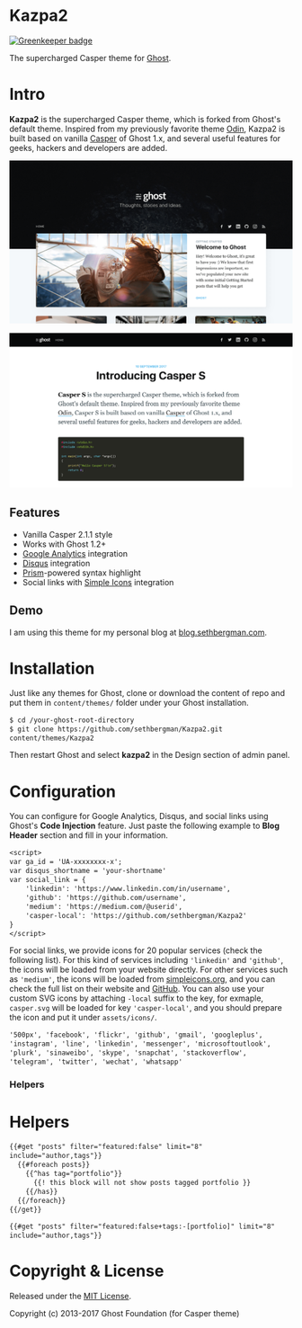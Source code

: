 Kazpa2
========

[![Greenkeeper badge](https://badges.greenkeeper.io/sethbergman/Kazpa2.svg)](https://greenkeeper.io/)

The supercharged Casper theme for [Ghost](https://github.com/TryGhost/Ghost).

# Intro

**Kazpa2** is the supercharged Casper theme, which is forked from Ghost's default theme. Inspired from my previously favorite theme [Odin](https://github.com/h4t0n/odin), Kazpa2 is built based on vanilla [Casper](https://github.com/TryGhost/Casper) of Ghost 1.x, and several useful features for geeks, hackers and developers are added.

![](assets/screenshot-1.png)

![](assets/screenshot-2.png)

## Features

* Vanilla Casper 2.1.1 style
* Works with Ghost 1.2+
* [Google Analytics](http://analytics.google.com) integration
* [Disqus](https://disqus.com) integration
* [Prism](http://prismjs.com)-powered syntax highlight
* Social links with [Simple Icons](https://simpleicons.org) integration

## Demo

I am using this theme for my personal blog at [blog.sethbergman.com](https://blog.sethbergman.com).

# Installation

Just like any themes for Ghost, clone or download the content of repo and put them in `content/themes/` folder under your Ghost installation.

```
$ cd /your-ghost-root-directory
$ git clone https://github.com/sethbergman/Kazpa2.git content/themes/Kazpa2
```

Then restart Ghost and select **kazpa2** in the Design section of admin panel.

# Configuration

You can configure for Google Analytics, Disqus, and social links using Ghost's **Code Injection** feature. Just paste the following example to **Blog Header** section and fill in your information.

```
<script>
var ga_id = 'UA-xxxxxxxx-x';
var disqus_shortname = 'your-shortname'
var social_link = {
    'linkedin': 'https://www.linkedin.com/in/username',
    'github': 'https://github.com/username',
    'medium': 'https://medium.com/@userid',
    'casper-local': 'https://github.com/sethbergman/Kazpa2'
}
</script>
```

For social links, we provide icons for 20 popular services (check the following list). For this kind of services including `'linkedin'` and `'github'`, the icons will be loaded from your website directly. For other services such as `'medium'`, the icons will be loaded from [simpleicons.org](https://simpleicons.org), and you can check the full list on their website and [GitHub](https://github.com/simple-icons/simple-icons/tree/develop/icons). You can also use your custom SVG icons by attaching `-local` suffix to the key, for exmaple, `casper.svg` will be loaded for key `'casper-local'`, and you should prepare the icon and put it under `assets/icons/`.

```
'500px', 'facebook', 'flickr', 'github', 'gmail', 'googleplus', 'instagram', 'line', 'linkedin', 'messenger', 'microsoftoutlook', 'plurk', 'sinaweibo', 'skype', 'snapchat', 'stackoverflow', 'telegram', 'twitter', 'wechat', 'whatsapp'
```

### Helpers

# Helpers

```
{{#get "posts" filter="featured:false" limit="8" include="author,tags"}}
  {{#foreach posts}}
    {{^has tag="portfolio"}}
      {{! this block will not show posts tagged portfolio }}
    {{/has}}
  {{/foreach}}
{{/get}}
```

```
{{#get "posts" filter="featured:false+tags:-[portfolio]" limit="8" include="author,tags"}}
```

# Copyright & License

Released under the [MIT License](LICENSE).

Copyright (c) 2013-2017 Ghost Foundation (for Casper theme)
